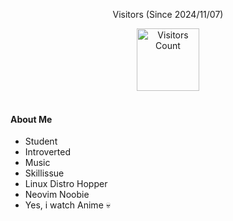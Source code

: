 

<div align="center">

Visitors (Since 2024/11/07)

<img src="https://count.getloli.com/@mycounter?name=mycounter&theme=original-new&padding=7&offset=0&align=top&scale=1&pixelated=1&darkmode=0&num=1" alt="Visitors Count" height="100">

</div>
<br>

 #### About Me

- Student
- Introverted
- Music
- Skillissue
- Linux Distro Hopper
- Neovim Noobie
- Yes, i watch Anime 💀

